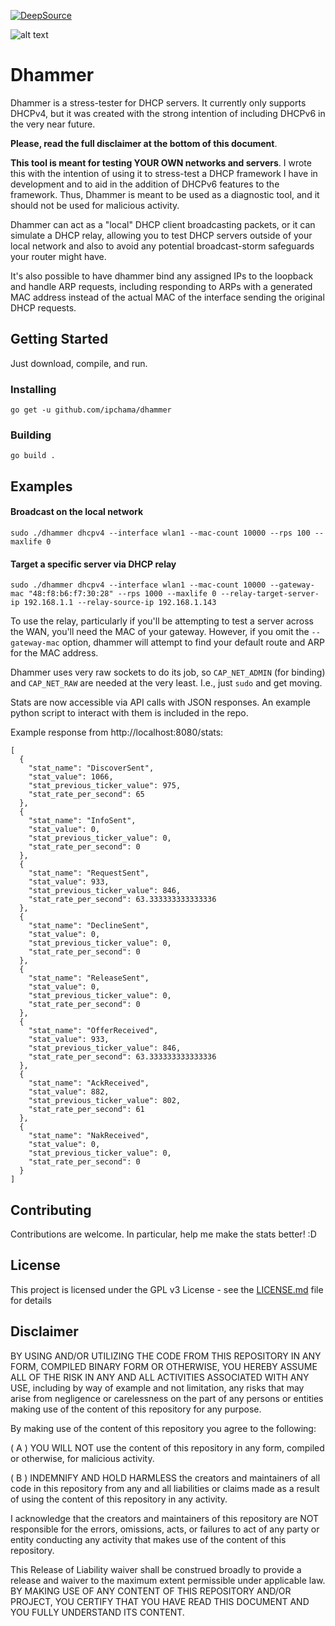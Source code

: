 [![DeepSource](https://static.deepsource.io/deepsource-badge-light.svg)](https://deepsource.io/gh/ipchama/dhammer/?ref=repository-badge)

![alt text](sledge.jpg "Dhammer")

# Dhammer

Dhammer is a stress-tester for DHCP servers.  It currently only supports DHCPv4, but it was created with the strong intention of including DHCPv6 in the very near future.

**Please, read the full disclaimer at the bottom of this document**.

**This tool is meant for testing YOUR OWN networks and servers**.  I wrote this with the intention of using it to stress-test a DHCP framework I have in development and to aid in the addition of DHCPv6 features to the framework.  Thus, Dhammer is meant to be used as a diagnostic tool, and it should not be used for malicious activity.

Dhammer can act as a "local" DHCP client broadcasting packets, or it can simulate a DHCP relay, allowing you to test DHCP servers outside of your local network and also to avoid any potential broadcast-storm safeguards your router might have.

It's also possible to have dhammer bind any assigned IPs to the loopback and handle ARP requests, including responding to ARPs with a generated MAC address instead of the actual MAC of the interface sending the original DHCP requests.

## Getting Started

Just download, compile, and run.

### Installing

```
go get -u github.com/ipchama/dhammer
```
### Building
```
go build .
```
## Examples
#### Broadcast on the local network 
```
sudo ./dhammer dhcpv4 --interface wlan1 --mac-count 10000 --rps 100 --maxlife 0
```
#### Target a specific server via DHCP relay
```
sudo ./dhammer dhcpv4 --interface wlan1 --mac-count 10000 --gateway-mac "48:f8:b6:f7:30:28" --rps 1000 --maxlife 0 --relay-target-server-ip 192.168.1.1 --relay-source-ip 192.168.1.143
```
To use the relay, particularly if you'll be attempting to test a server across the WAN, you'll need the MAC of your gateway.  However, if you omit the `--gateway-mac` option, dhammer will attempt to find your default route and ARP for the MAC address. 

Dhammer uses very raw sockets to do its job, so `CAP_NET_ADMIN` (for binding) and `CAP_NET_RAW` are needed at the very least.  I.e., just `sudo` and get moving.

Stats are now accessible via API calls with JSON responses.  An example python script to interact with them is included in the repo.

Example response from http://localhost:8080/stats:
```
[
  {
    "stat_name": "DiscoverSent",
    "stat_value": 1066,
    "stat_previous_ticker_value": 975,
    "stat_rate_per_second": 65
  },
  {
    "stat_name": "InfoSent",
    "stat_value": 0,
    "stat_previous_ticker_value": 0,
    "stat_rate_per_second": 0
  },
  {
    "stat_name": "RequestSent",
    "stat_value": 933,
    "stat_previous_ticker_value": 846,
    "stat_rate_per_second": 63.333333333333336
  },
  {
    "stat_name": "DeclineSent",
    "stat_value": 0,
    "stat_previous_ticker_value": 0,
    "stat_rate_per_second": 0
  },
  {
    "stat_name": "ReleaseSent",
    "stat_value": 0,
    "stat_previous_ticker_value": 0,
    "stat_rate_per_second": 0
  },
  {
    "stat_name": "OfferReceived",
    "stat_value": 933,
    "stat_previous_ticker_value": 846,
    "stat_rate_per_second": 63.333333333333336
  },
  {
    "stat_name": "AckReceived",
    "stat_value": 882,
    "stat_previous_ticker_value": 802,
    "stat_rate_per_second": 61
  },
  {
    "stat_name": "NakReceived",
    "stat_value": 0,
    "stat_previous_ticker_value": 0,
    "stat_rate_per_second": 0
  }
]
```
## Contributing

Contributions are welcome.  In particular, help me make the stats better! :D

## License

This project is licensed under the GPL v3 License - see the [LICENSE.md](LICENSE.md) file for details

## Disclaimer

BY USING AND/OR UTILIZING THE CODE FROM THIS REPOSITORY IN ANY FORM, COMPILED BINARY FORM OR OTHERWISE, YOU HEREBY ASSUME ALL OF THE RISK IN ANY AND ALL ACTIVITIES ASSOCIATED WITH ANY USE, including by way of example and not limitation, any risks that may arise from negligence or carelessness on the part of any persons or entities making use of the content of this repository for any purpose. 

By making use of the content of this repository you agree to the following:

( A ) YOU WILL NOT use the content of this repository in any form, compiled or otherwise, for malicious activity.

( B ) INDEMNIFY AND HOLD HARMLESS the creators and maintainers of all code in this repository from any and all liabilities or claims made as a result of using the content of this repository in any activity. 

I acknowledge that the creators and maintainers of this repository are NOT responsible for the errors, omissions, acts, or failures to act of any party or entity conducting any activity that makes use of the content of this repository. 

This Release of Liability waiver shall be construed broadly to provide a release and waiver to the maximum extent permissible under applicable law. 
BY MAKING USE OF ANY CONTENT OF THIS REPOSITORY AND/OR PROJECT, YOU CERTIFY THAT YOU HAVE READ THIS DOCUMENT AND YOU FULLY UNDERSTAND ITS CONTENT.


